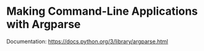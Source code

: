 

# Making Command-Line Applications with Argparse

Documentation: https://docs.python.org/3/library/argparse.html


